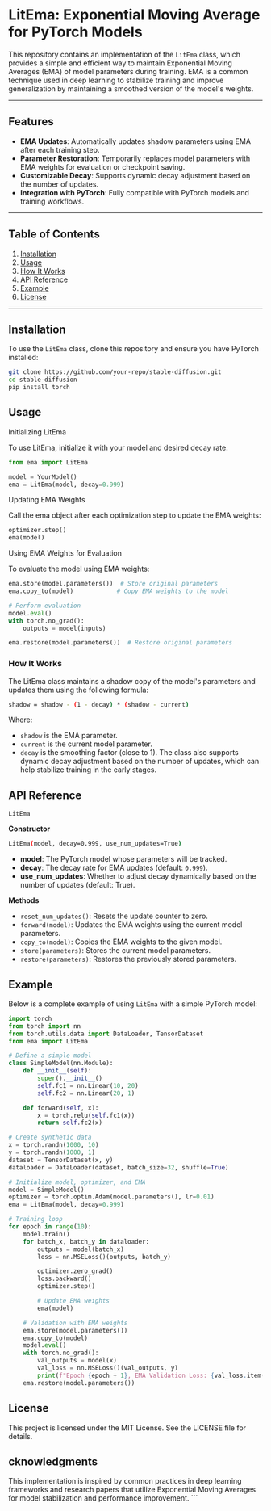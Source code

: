 # LitEma: Exponential Moving Average for PyTorch Models

This repository contains an implementation of the `LitEma` class, which provides a simple and efficient way to maintain Exponential Moving Averages (EMA) of model parameters during training. EMA is a common technique used in deep learning to stabilize training and improve generalization by maintaining a smoothed version of the model's weights.

---

## Features

- **EMA Updates**: Automatically updates shadow parameters using EMA after each training step.
- **Parameter Restoration**: Temporarily replaces model parameters with EMA weights for evaluation or checkpoint saving.
- **Customizable Decay**: Supports dynamic decay adjustment based on the number of updates.
- **Integration with PyTorch**: Fully compatible with PyTorch models and training workflows.

---

## Table of Contents

1. [Installation](#installation)
2. [Usage](#usage)
3. [How It Works](#how-it-works)
4. [API Reference](#api-reference)
5. [Example](#example)
6. [License](#license)

---

## Installation

To use the `LitEma` class, clone this repository and ensure you have PyTorch installed:

```bash
git clone https://github.com/your-repo/stable-diffusion.git
cd stable-diffusion
pip install torch
```

## Usage
Initializing LitEma

To use LitEma, initialize it with your model and desired decay rate:

```python
from ema import LitEma

model = YourModel()
ema = LitEma(model, decay=0.999)
```

Updating EMA Weights

Call the ema object after each optimization step to update the EMA weights:

```python
optimizer.step()
ema(model)
```

Using EMA Weights for Evaluation

To evaluate the model using EMA weights:

```python
ema.store(model.parameters())  # Store original parameters
ema.copy_to(model)            # Copy EMA weights to the model

# Perform evaluation
model.eval()
with torch.no_grad():
    outputs = model(inputs)

ema.restore(model.parameters())  # Restore original parameters
```


### How It Works
The LitEma class maintains a shadow copy of the model's parameters and updates them using the following formula:

```bash
shadow = shadow - (1 - decay) * (shadow - current)
```

Where:

- `shadow` is the EMA parameter.
- `current` is the current model parameter.
- `decay` is the smoothing factor (close to 1).
The class also supports dynamic decay adjustment based on the number of updates, which can help stabilize training in the early stages.


## API Reference

`LitEma`

**Constructor**

```bash
LitEma(model, decay=0.999, use_num_updates=True)
```

- **model**: The PyTorch model whose parameters will be tracked.
- **decay**: The decay rate for EMA updates (default: `0.999`).
- **use_num_updates**: Whether to adjust decay dynamically based on the number of updates (default: True).


**Methods**

- `reset_num_updates()`: Resets the update counter to zero.
- `forward(model)`: Updates the EMA weights using the current model parameters.
- `copy_to(model)`: Copies the EMA weights to the given model.
- `store(parameters)`: Stores the current model parameters.
- `restore(parameters)`: Restores the previously stored parameters.


## Example

Below is a complete example of using `LitEma` with a simple PyTorch model:


```python
import torch
from torch import nn
from torch.utils.data import DataLoader, TensorDataset
from ema import LitEma

# Define a simple model
class SimpleModel(nn.Module):
    def __init__(self):
        super().__init__()
        self.fc1 = nn.Linear(10, 20)
        self.fc2 = nn.Linear(20, 1)

    def forward(self, x):
        x = torch.relu(self.fc1(x))
        return self.fc2(x)

# Create synthetic data
x = torch.randn(1000, 10)
y = torch.randn(1000, 1)
dataset = TensorDataset(x, y)
dataloader = DataLoader(dataset, batch_size=32, shuffle=True)

# Initialize model, optimizer, and EMA
model = SimpleModel()
optimizer = torch.optim.Adam(model.parameters(), lr=0.01)
ema = LitEma(model, decay=0.999)

# Training loop
for epoch in range(10):
    model.train()
    for batch_x, batch_y in dataloader:
        outputs = model(batch_x)
        loss = nn.MSELoss()(outputs, batch_y)

        optimizer.zero_grad()
        loss.backward()
        optimizer.step()

        # Update EMA weights
        ema(model)

    # Validation with EMA weights
    ema.store(model.parameters())
    ema.copy_to(model)
    model.eval()
    with torch.no_grad():
        val_outputs = model(x)
        val_loss = nn.MSELoss()(val_outputs, y)
        print(f"Epoch {epoch + 1}, EMA Validation Loss: {val_loss.item():.4f}")
    ema.restore(model.parameters())
```

## License
This project is licensed under the MIT License. See the LICENSE file for details.

## cknowledgments
This implementation is inspired by common practices in deep learning frameworks and research papers that utilize Exponential Moving Averages for model stabilization and performance improvement. ```